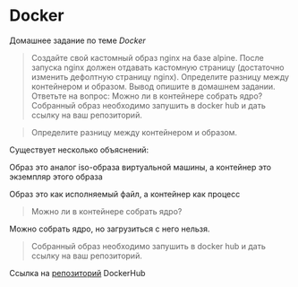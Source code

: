 # Docker
Домашнее задание по теме _Docker_
>Создайте свой кастомный образ nginx на базе alpine. После запуска nginx должен
>отдавать кастомную страницу (достаточно изменить дефолтную страницу nginx).
>Определите разницу между контейнером и образом.
>Вывод опишите в домашнем задании.
>Ответьте на вопрос: Можно ли в контейнере собрать ядро?
>Собранный образ необходимо запушить в docker hub и дать ссылку на ваш репозиторий.

>Определите разницу между контейнером и образом.

Существует несколько объяснений:

Образ это аналог iso-образа виртуальной машины, а контейнер это экземпляр этого образа

Образ это как исполняемый файл, а контейнер как процесс

>Можно ли в контейнере собрать ядро?

Можно собрать ядро, но загрузиться с него нельзя. 

>Собранный образ необходимо запушить в docker hub и дать ссылку на ваш репозиторий.

Ссылка на [репозиторий](https://hub.docker.com/repository/docker/vitaliy7k/hwdocker/general) DockerHub
